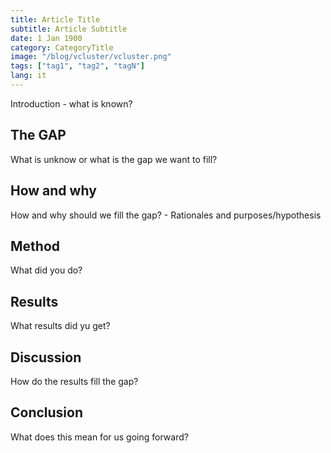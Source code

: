 ```yaml
---
title: Article Title
subtitle: Article Subtitle
date: 1 Jan 1900
category: CategoryTitle
image: "/blog/vcluster/vcluster.png"
tags: ["tag1", "tag2", "tagN"]
lang: it
---
```


Introduction - what is known?

## The GAP

What is unknow or what is the gap we want to fill?

## How and why

How and why should we fill the gap? - Rationales and purposes/hypothesis

## Method

What did you do?

## Results

What results did yu get?

## Discussion

How do the results fill the gap?

## Conclusion

What does this mean for us going forward?

